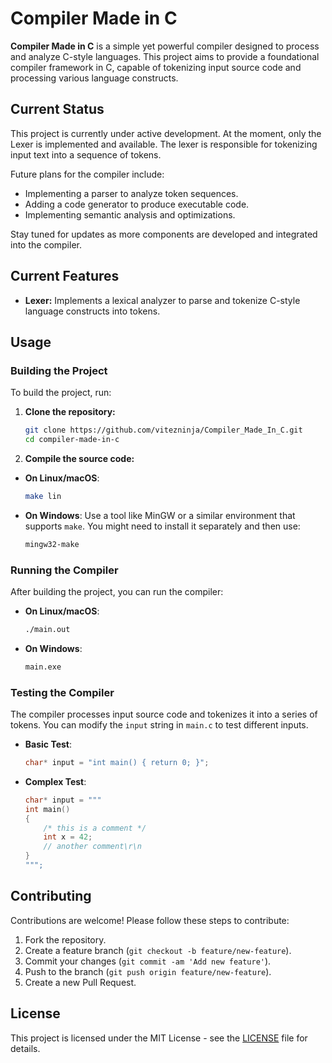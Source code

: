 # Compiler Made in C

**Compiler Made in C** is a simple yet powerful compiler designed to process and analyze C-style languages. This project aims to provide a foundational compiler framework in C, capable of tokenizing input source code and processing various language constructs.

## Current Status

This project is currently under active development. At the moment, only the Lexer is implemented and available. The lexer is responsible for tokenizing input text into a sequence of tokens. 

Future plans for the compiler include:

- Implementing a parser to analyze token sequences.
- Adding a code generator to produce executable code.
- Implementing semantic analysis and optimizations.

Stay tuned for updates as more components are developed and integrated into the compiler.

## Current Features

- **Lexer:** Implements a lexical analyzer to parse and tokenize C-style language constructs into tokens.

## Usage

### Building the Project

To build the project, run:

1. **Clone the repository:**
   ```sh
   git clone https://github.com/vitezninja/Compiler_Made_In_C.git
   cd compiler-made-in-c
   ```

2. **Compile the source code:**  
- **On Linux/macOS**:
    ```bash
    make lin
    ```

- **On Windows**:
    Use a tool like MinGW or a similar environment that supports `make`. You might need to install it separately and then use:
    ```bash
    mingw32-make
    ```

### Running the Compiler

After building the project, you can run the compiler:

- **On Linux/macOS**:
    ```bash
    ./main.out
    ```

- **On Windows**:
    ```bash
    main.exe
    ```

### Testing the Compiler

The compiler processes input source code and tokenizes it into a series of tokens. You can modify the `input` string in `main.c` to test different inputs.

- **Basic Test**:
    ```c
    char* input = "int main() { return 0; }";
    ```

- **Complex Test**:
    ```c
    char* input = """
    int main() 
    { 
        /* this is a comment */
        int x = 42;
        // another comment\r\n
    }
    """;
    ```
## Contributing

Contributions are welcome! Please follow these steps to contribute:

1. Fork the repository.
2. Create a feature branch (`git checkout -b feature/new-feature`).
3. Commit your changes (`git commit -am 'Add new feature'`).
4. Push to the branch (`git push origin feature/new-feature`).
5. Create a new Pull Request.

## License

This project is licensed under the MIT License - see the [LICENSE](LICENSE) file for details.

